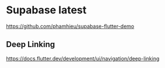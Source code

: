 # Supabase latest
https://github.com/phamhieu/supabase-flutter-demo


## Deep Linking
https://docs.flutter.dev/development/ui/navigation/deep-linking


